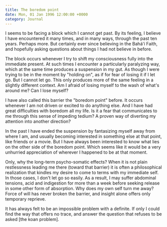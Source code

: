 ```yaml
---
title: The boredom point
date: Mon, 01 Jan 1996 12:00:00 +0000
category: Journal
---
```


I seems to be facing a block which I cannot get past.  By its feeling, I
believe I have encountered it many times, and in many ways, through the
past ten years.  Perhaps more.  But certainly ever since believing in
the Bahá'í Faith, and hopefully asking questions about things I had not
believe in before.

The block occurs whenever I try to shift my consciousness fully into the
immediate present.  At such times I encounter a particularly paralyzing
way, which at the same time produces a suspension in my gut.  As though
I were trying to be in the moment by "holding on", as if for fear of
losing it if I let go.  But I cannot let go.  This only produces more of
the same feeling in a slightly different context.  Am I afraid of losing
myself to the wash of what's around me?  Can I lose myself?

I have also called this barrier the "boredom point" before.  It occurs
whenever I am not driven or excited to do anything else.  And I have had
great difficulties with boredom all my life.  Is it a fear that
communicates to me through this sense of impeding tedium?  A proven way
of diverting my attention into another direction?

In the past I have ended the suspension by fantasizing myself away from
where I am, and usually becoming interested in something else at that
point, like friends or a movie.  But I have always been interested to
know what lies on the other side of the boredom point.  Which seems like
it would be a very unhurried appreciation of wherever I happened to be
at that moment.

Only, why the long-term psycho-somatic effects?  When it is not plain
restlessness leading me there (toward that barrier) it is often a
philosophical realization that kindles my desire to come to terms with
my immediate self.  In those cases, I don't let go so easily.  As a
result, I may suffer abdominal tensions, acid and indigestion for more
than a week before seeking release in some other form of absorption.
Why does my own self turn me away?  Force of will has never broken the
barrier, and insight alone offers only temporary reprieve.

It has always felt to be an impossible problem with a definite.  If only
I could find the way that offers no trace, and answer the question that
refuses to be asked [the koan problem].


